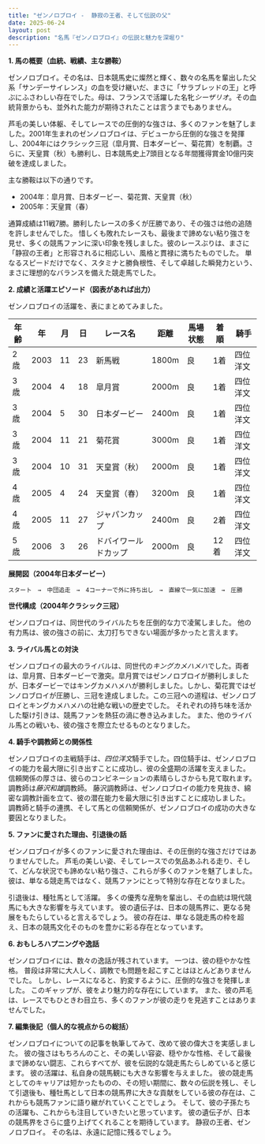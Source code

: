 ```yaml
---
title: "ゼンノロブロイ -  静寂の王者、そして伝説の父"
date: 2025-06-24
layout: post
description: "名馬『ゼンノロブロイ』の伝説と魅力を深堀り"
---
```


**1. 馬の概要（血統、戦績、主な勝鞍）**

ゼンノロブロイ。その名は、日本競馬史に燦然と輝く、数々の名馬を輩出した父系「サンデーサイレンス」の血を受け継いだ、まさに「サラブレッドの王」と呼ぶにふさわしい存在でした。母は、フランスで活躍した名牝*シーザリオ*。その血統背景からも、並外れた能力が期待されたことは言うまでもありません。

芦毛の美しい体躯、そしてレースでの圧倒的な強さは、多くのファンを魅了しました。2001年生まれのゼンノロブロイは、デビューから圧倒的な強さを発揮し、2004年にはクラシック三冠（皐月賞、日本ダービー、菊花賞）を制覇。さらに、天皇賞（秋）も勝利し、日本競馬史上7頭目となる年間獲得賞金10億円突破を達成しました。

主な勝鞍は以下の通りです。

* 2004年：皐月賞、日本ダービー、菊花賞、天皇賞（秋）
* 2005年：天皇賞（春）

通算成績は11戦7勝。勝利したレースの多くが圧勝であり、その強さは他の追随を許しませんでした。  惜しくも敗れたレースも、最後まで諦めない粘り強さを見せ、多くの競馬ファンに深い印象を残しました。彼のレースぶりは、まさに「静寂の王者」と形容されるに相応しい、風格と貫禄に満ちたものでした。  単なるスピードだけでなく、スタミナと勝負根性、そして卓越した瞬発力という、まさに理想的なバランスを備えた競走馬でした。


**2. 成績と活躍エピソード（図表があれば出力）**

ゼンノロブロイの活躍を、表にまとめてみました。

| 年齢 | 年 | 月 | 日 | レース名 | 距離 | 馬場状態 | 着順 | 騎手 |
|---|---|---|---|---|---|---|---|---|
| 2歳 | 2003 | 11 | 23 | 新馬戦 | 1800m | 良 | 1着 | 四位洋文 |
| 3歳 | 2004 | 4 | 18 | 皐月賞 | 2000m | 良 | 1着 | 四位洋文 |
| 3歳 | 2004 | 5 | 30 | 日本ダービー | 2400m | 良 | 1着 | 四位洋文 |
| 3歳 | 2004 | 11 | 21 | 菊花賞 | 3000m | 良 | 1着 | 四位洋文 |
| 3歳 | 2004 | 10 | 31 | 天皇賞（秋） | 2000m | 良 | 1着 | 四位洋文 |
| 4歳 | 2005 | 4 | 24 | 天皇賞（春） | 3200m | 良 | 1着 | 四位洋文 |
| 4歳 | 2005 | 11 | 27 | ジャパンカップ | 2400m | 良 | 2着 | 四位洋文 |
| 5歳 | 2006 | 3 | 26 | ドバイワールドカップ | 2000m | 良 | 12着 | 四位洋文 |


**展開図（2004年日本ダービー）**

```
スタート　→　中団追走　→　4コーナーで外に持ち出し　→　直線で一気に加速　→　圧勝
```

**世代構成（2004年クラシック三冠）**

ゼンノロブロイは、同世代のライバルたちを圧倒的な力で凌駕しました。  他の有力馬は、彼の強さの前に、太刀打ちできない場面が多かったと言えます。


**3. ライバル馬との対決**

ゼンノロブロイの最大のライバルは、同世代の*キングカメハメハ*でした。両者は、皐月賞、日本ダービーで激突。皐月賞ではゼンノロブロイが勝利しましたが、日本ダービーではキングカメハメハが勝利しました。しかし、菊花賞ではゼンノロブロイが圧勝し、三冠を達成しました。この三冠への道程は、ゼンノロブロイとキングカメハメハの壮絶な戦いの歴史でした。  それぞれの持ち味を活かした駆け引きは、競馬ファンを熱狂の渦に巻き込みました。  また、他のライバル馬との戦いも、彼の強さを際立たせるものとなりました。


**4. 騎手や調教師との関係性**

ゼンノロブロイの主戦騎手は、*四位洋文*騎手でした。四位騎手は、ゼンノロブロイの能力を最大限に引き出すことに成功し、彼の全盛期の活躍を支えました。  信頼関係の厚さは、彼らのコンビネーションの素晴らしさからも見て取れます。  調教師は*藤沢和雄*調教師。  藤沢調教師は、ゼンノロブロイの能力を見抜き、綿密な調教計画を立て、彼の潜在能力を最大限に引き出すことに成功しました。  調教師と騎手の連携、そして馬との信頼関係が、ゼンノロブロイの成功の大きな要因となりました。


**5. ファンに愛された理由、引退後の話**

ゼンノロブロイが多くのファンに愛された理由は、その圧倒的な強さだけではありませんでした。  芦毛の美しい姿、そしてレースでの気品あふれる走り、そして、どんな状況でも諦めない粘り強さ、これらが多くのファンを魅了しました。  彼は、単なる競走馬ではなく、競馬ファンにとって特別な存在となりました。

引退後は、種牡馬として活躍。  多くの優秀な産駒を輩出し、その血統は現代競馬にも大きな影響を与えています。  彼の遺伝子は、日本の競馬界に、更なる発展をもたらしていると言えるでしょう。  彼の存在は、単なる競走馬の枠を超え、日本の競馬文化そのものを豊かに彩る存在となっています。


**6. おもしろハプニングや逸話**

ゼンノロブロイには、数々の逸話が残されています。  一つは、彼の穏やかな性格。  普段は非常に大人しく、調教でも問題を起こすことはほとんどありませんでした。  しかし、レースになると、豹変するように、圧倒的な強さを発揮しました。  このギャップが、彼をより魅力的な存在にしています。  また、彼の芦毛は、レースでもひときわ目立ち、多くのファンが彼の走りを見逃すことはありませんでした。


**7. 編集後記（個人的な視点からの総括）**

ゼンノロブロイについての記事を執筆してみて、改めて彼の偉大さを実感しました。  彼の強さはもちろんのこと、その美しい容姿、穏やかな性格、そして最後まで諦めない闘志、これらすべてが、彼を伝説的な競走馬たらしめていると感じます。  彼の活躍は、私自身の競馬観にも大きな影響を与えました。  彼の競走馬としてのキャリアは短かったものの、その短い期間に、数々の伝説を残し、そして引退後も、種牡馬として日本の競馬界に大きな貢献をしている彼の存在は、これからも競馬ファンに語り継がれていくことでしょう。  そして、彼の子孫たちの活躍も、これからも注目していきたいと思っています。  彼の遺伝子が、日本の競馬界をさらに盛り上げてくれることを期待しています。  静寂の王者、ゼンノロブロイ。  その名は、永遠に記憶に残るでしょう。
